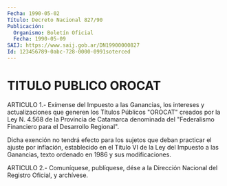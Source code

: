 ```yaml
---
Fecha: 1990-05-02
Título: Decreto Nacional 827/90
Publicación:
  Organismo: Boletín Oficial
  Fecha: 1990-05-09
SAIJ: https://www.saij.gob.ar/DN19900000827
Id: 123456789-0abc-728-0000-0991soterced
---
```

# TITULO PUBLICO OROCAT

<a id="1"></a>
ARTICULO  1.-  Exímense  del  Impuesto  a  las  Ganancias, los intereses  y  actualizaciones  que  generen  los  Títulos  Públicos "OROCAT"  creados  por la Ley N. 4.568 de la Provincia de Catamarca denominada  del  "Federalismo    Financiero    para  el  Desarrollo Regional".

Dicha  exención  no  tendrá  efecto  para  los  sujetos  que  deban practicar el ajuste por inflación, establecido en  el  Título VI de la Ley del Impuesto a las Ganancias, texto ordenado en 1986  y  sus modificaciones.

<a id="2"></a>
ARTICULO  2.-  Comuníquese,  publíquese,  dése  a la Dirección Nacional del Registro Oficial, y archívese.